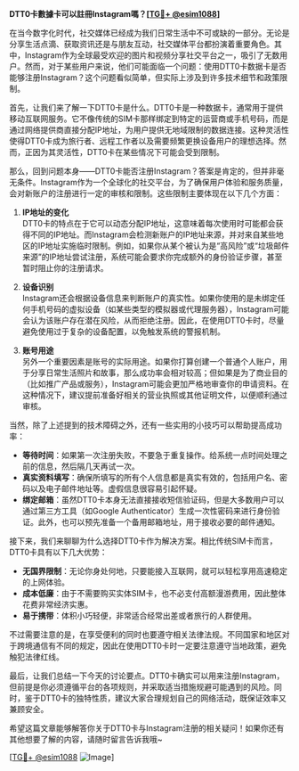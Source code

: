**DTT0卡數據卡可以註冊Instagram嗎？[[TG💪+ @esim1088](https://t.me/s/esim1088)]**

在当今数字化时代，社交媒体已经成为我们日常生活中不可或缺的一部分。无论是分享生活点滴、获取资讯还是与朋友互动，社交媒体平台都扮演着重要角色。其中，Instagram作为全球最受欢迎的图片和视频分享社交平台之一，吸引了无数用户。然而，对于某些用户来说，他们可能面临一个问题：使用DTT0卡数据卡是否能够注册Instagram？这个问题看似简单，但实际上涉及到许多技术细节和政策限制。

首先，让我们来了解一下DTT0卡是什么。DTT0卡是一种数据卡，通常用于提供移动互联网服务。它不像传统的SIM卡那样绑定到特定的运营商或手机号码，而是通过网络提供商直接分配IP地址，为用户提供无地域限制的数据连接。这种灵活性使得DTT0卡成为旅行者、远程工作者以及需要频繁更换设备用户的理想选择。然而，正因为其灵活性，DTT0卡在某些情况下可能会受到限制。

那么，回到问题本身——DTT0卡能否注册Instagram？答案是肯定的，但并非毫无条件。Instagram作为一个全球化的社交平台，为了确保用户体验和服务质量，会对新账户的注册进行一定的审核和限制。这些限制主要体现在以下几个方面：

1. **IP地址的变化**  
   DTT0卡的特点在于它可以动态分配IP地址，这意味着每次使用时可能都会获得不同的IP地址。而Instagram会检测新账户的IP地址来源，并对来自某些地区的IP地址实施临时限制。例如，如果你从某个被认为是“高风险”或“垃圾邮件来源”的IP地址尝试注册，系统可能会要求你完成额外的身份验证步骤，甚至暂时阻止你的注册请求。

2. **设备识别**  
   Instagram还会根据设备信息来判断账户的真实性。如果你使用的是未绑定任何手机号码的虚拟设备（如某些类型的模拟器或代理服务器），Instagram可能会认为该账户存在潜在风险，从而拒绝注册。因此，在使用DTT0卡时，尽量避免使用过于复杂的设备配置，以免触发系统的警报机制。

3. **账号用途**  
   另外一个重要因素是账号的实际用途。如果你打算创建一个普通个人账户，用于分享日常生活照片和故事，那么成功率会相对较高；但如果是为了商业目的（比如推广产品或服务），Instagram可能会更加严格地审查你的申请资料。在这种情况下，建议提前准备好相关的营业执照或其他证明文件，以便顺利通过审核。

当然，除了上述提到的技术障碍之外，还有一些实用的小技巧可以帮助提高成功率：

- **等待时间**：如果第一次注册失败，不要急于重复操作。给系统一点时间处理之前的信息，然后隔几天再试一次。
- **真实资料填写**：确保所填写的所有个人信息都是真实有效的，包括用户名、密码以及电子邮件地址等。虚假信息很容易引起怀疑。
- **绑定邮箱**：虽然DTT0卡本身无法直接接收短信验证码，但是大多数用户可以通过第三方工具（如Google Authenticator）生成一次性密码来进行身份验证。此外，也可以预先准备一个备用邮箱地址，用于接收必要的邮件通知。

接下来，我们来聊聊为什么选择DTT0卡作为解决方案。相比传统SIM卡而言，DTT0卡具有以下几大优势：

- **无国界限制**：无论你身处何地，只要能接入互联网，就可以轻松享用高速稳定的上网体验。
- **成本低廉**：由于不需要购买实体SIM卡，也不必支付高额漫游费用，因此整体花费非常经济实惠。
- **易于携带**：体积小巧轻便，非常适合经常出差或者旅行的人群使用。

不过需要注意的是，在享受便利的同时也要遵守相关法律法规。不同国家和地区对于跨境通信有不同的规定，因此在使用DTT0卡时一定要注意遵守当地政策，避免触犯法律红线。

最后，让我们总结一下今天的讨论要点。DTT0卡确实可以用来注册Instagram，但前提是你必须遵循平台的各项规则，并采取适当措施规避可能遇到的风险。同时，鉴于DTT0卡的独特性质，建议大家合理规划自己的网络活动，既保证效率又兼顾安全。

希望这篇文章能够解答你关于DTT0卡与Instagram注册的相关疑问！如果你还有其他想要了解的内容，请随时留言告诉我哦~ 

[[TG💪+ @esim1088](https://t.me/s/esim1088) ![Image](https://i.postimg.cc/4NQfJmqS/Snipaste-2025-05-13-00-14-12.png)]